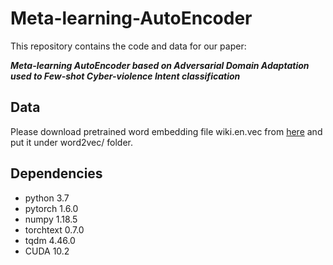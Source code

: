 # Meta-learning-AutoEncoder
This repository contains the code and data for our paper: <br/>

***Meta-learning AutoEncoder based on Adversarial Domain Adaptation used to Few-shot Cyber-violence Intent classification*** <br/>

## Data

Please download pretrained word embedding file wiki.en.vec from [here](https://dl.fbaipublicfiles.com/fasttext/vectors-wiki/wiki.en.vec) and put it under word2vec/ folder.

## Dependencies
* python 3.7
* pytorch 1.6.0
* numpy 1.18.5
* torchtext 0.7.0
* tqdm 4.46.0
* CUDA 10.2
